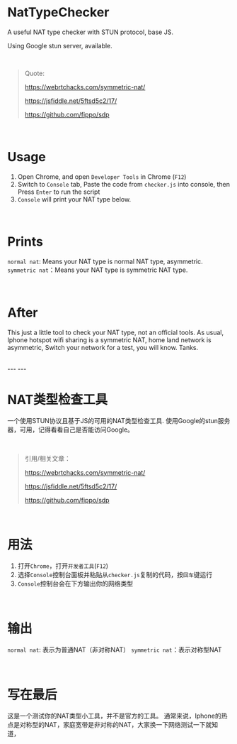 # NatTypeChecker
A useful NAT type checker with STUN protocol, base JS.

Using Google stun server, available.

<br>

> Quote: 
>
> https://webrtchacks.com/symmetric-nat/
>
> https://jsfiddle.net/5ftsd5c2/17/
>
> https://github.com/fippo/sdp

<br>

# Usage
1. Open Chrome, and open `Developer Tools` in Chrome (`F12`)
2. Switch to `Console` tab, Paste the code from `checker.js` into console, then Press `Enter` to run the script
3. `Console` will print your NAT type below.

<br>

# Prints
`normal nat`: Means your NAT type is normal NAT type, asymmetric.
`symmetric nat`：Means your NAT type is symmetric NAT type.

<br>

# After
This just a little tool to check your NAT type, not an official tools.
As usual, Iphone hotspot wifi sharing is a symmetric NAT, home land network is asymmetric, Switch your network for a test, you will know.
Tanks.


<br>
---
---
<br>


# NAT类型检查工具
一个使用STUN协议且基于JS的可用的NAT类型检查工具.
使用Google的stun服务器，可用，记得看看自己是否能访问Google。

<br>

> 引用/相关文章：
>
> https://webrtchacks.com/symmetric-nat/
>
> https://jsfiddle.net/5ftsd5c2/17/
>
> https://github.com/fippo/sdp

<br>

# 用法
1. 打开`Chrome`，打开`开发者工具`(`F12`)
2. 选择`Console`控制台面板并粘贴从`checker.js`复制的代码，按`回车`键运行
3. `Console`控制台会在下方输出你的网络类型

<br>

# 输出
`normal nat`: 表示为普通NAT（非对称NAT）
`symmetric nat`：表示对称型NAT

<br>

# 写在最后
这是一个测试你的NAT类型小工具，并不是官方的工具。
通常来说，Iphone的热点是对称型的NAT，家庭宽带是非对称的NAT，大家换一下网络测试一下就知道，



